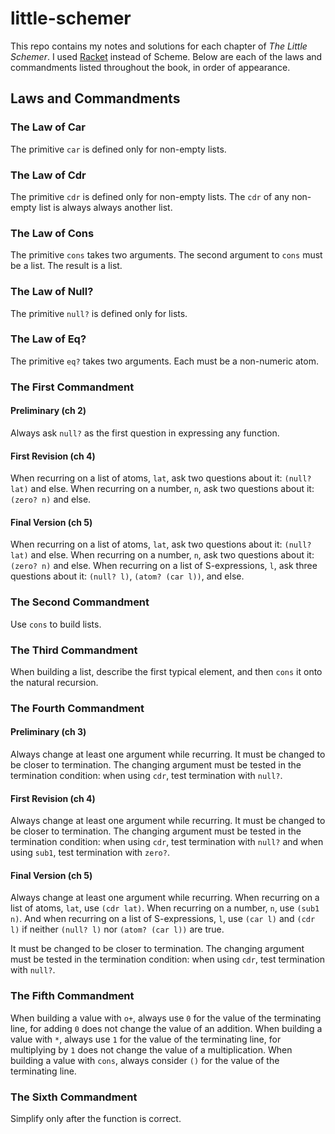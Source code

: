 # little-schemer

This repo contains my notes and solutions for each chapter of _The Little Schemer_. I used [Racket](https://racket-lang.org/) instead of Scheme.
Below are each of the laws and commandments listed throughout the book, in order of appearance.

## Laws and Commandments

### The Law of Car

The primitive `car` is defined only for non-empty lists.

### The Law of Cdr

The primitive `cdr` is defined only for non-empty lists. The `cdr` of any non-empty list is always always another list.

### The Law of Cons

The primitive `cons` takes two arguments. The second argument to `cons` must be a list. The result is a list.

### The Law of Null?

The primitive `null?` is defined only for lists.

### The Law of Eq?

The primitive `eq?` takes two arguments. Each must be a non-numeric atom.

### The First Commandment

#### Preliminary (ch 2)

Always ask `null?` as the first question in expressing any function.

#### First Revision (ch 4)

When recurring on a list of atoms, `lat`, ask two questions about it: `(null? lat)` and else.
When recurring on a number, `n`, ask two questions about it: `(zero? n)` and else.

#### Final Version (ch 5)

When recurring on a list of atoms, `lat`, ask two questions about it: `(null? lat)` and else.
When recurring on a number, `n`, ask two questions about it: `(zero? n)` and else.
When recurring on a list of S-expressions, `l`, ask three questions about it: `(null? l)`, `(atom? (car l))`, and else.

### The Second Commandment

Use `cons` to build lists.

### The Third Commandment

When building a list, describe the first typical element, and then `cons` it onto the natural recursion.

### The Fourth Commandment

#### Preliminary (ch 3)

Always change at least one argument while recurring. It must be changed to be closer to termination.
The changing argument must be tested in the termination condition: when using `cdr`, test termination with `null?`.

#### First Revision (ch 4)

Always change at least one argument while recurring. It must be changed to be closer to termination.
The changing argument must be tested in the termination condition: when using `cdr`, test termination with `null?` and when using `sub1`, test termination with `zero?`.

#### Final Version (ch 5)

Always change at least one argument while recurring. When recurring on a list of atoms, `lat`, use `(cdr lat)`. When recurring on a number, `n`, use `(sub1 n)`.
And when recurring on a list of S-expressions, `l`, use `(car l)` and `(cdr l)` if neither `(null? l)` nor `(atom? (car l))` are true.

It must be changed to be closer to termination. The changing argument must be tested in the termination condition: when using `cdr`, test termination with `null?`.

### The Fifth Commandment

When building a value with `o+`, always use `0` for the value of the terminating line, for adding `0` does not change the value of an addition.
When building a value with `*`, always use `1` for the value of the terminating line, for multiplying by `1` does not change the value of a multiplication.
When building a value with `cons`, always consider `()` for the value of the terminating line.

### The Sixth Commandment

Simplify only after the function is correct.
